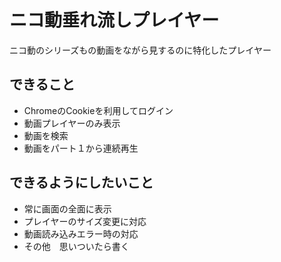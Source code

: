 # ニコ動垂れ流しプレイヤー
 ニコ動のシリーズもの動画をながら見するのに特化したプレイヤー

## できること
- ChromeのCookieを利用してログイン
- 動画プレイヤーのみ表示
- 動画を検索
- 動画をパート１から連続再生

## できるようにしたいこと
- 常に画面の全面に表示
- プレイヤーのサイズ変更に対応
- 動画読み込みエラー時の対応
- その他　思いついたら書く

